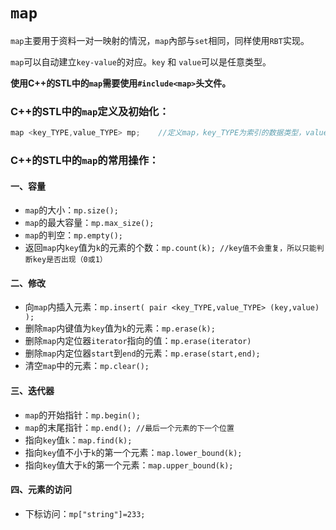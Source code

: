 # **`map`**

`map`主要用于资料一对一映射的情況，`map`內部与`set`相同，同样使用`RBT`实现。

`map`可以自动建立`key-value`的对应。`key` 和 `value`可以是任意类型。

**使用C++的STL中的`map`需要使用`#include<map>`头文件。**

### **C++的STL中的`map`定义及初始化：**

```c++
map <key_TYPE,value_TYPE> mp;    //定义map，key_TYPE为索引的数据类型，value_TYPE为相关联的数据de数据类型
```

### **C++的STL中的`map`的常用操作：**

#### **一、容量**

- `map`的大小：`mp.size();`
- `map`的最大容量：`mp.max_size();`
- `map`的判空：`mp.empty();`
- 返回`map`内`key`值为`k`的元素的个数：`mp.count(k); //key值不会重复，所以只能判断key是否出现（0或1）`

#### **二、修改**

- 向`map`内插入元素：`mp.insert( pair <key_TYPE,value_TYPE> (key,value) );`
- 删除`map`内键值为`key`值为`k`的元素：`mp.erase(k);`
- 删除`map`内定位器`iterator`指向的值：`mp.erase(iterator)`
- 删除`map`内定位器`start`到`end`的元素：`mp.erase(start,end);`
- 清空`map`中的元素：`mp.clear();`

#### **三、迭代器**

- `map`的开始指针：`mp.begin();`
- `map`的末尾指针：`mp.end(); //最后一个元素的下一个位置`
- 指向`key`值`k`：`map.find(k);`
- 指向`key`值不小于`k`的第一个元素：`map.lower_bound(k);`
- 指向`key`值大于`k`的第一个元素：`map.upper_bound(k);`

#### **四、元素的访问**

- 下标访问：`mp["string"]=233;`

